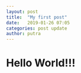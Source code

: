 ```yaml
---
layout: post
title:  "My first post"
date:   2019-01-26 07:05
categories: post update
author: putra
---
```



# Hello World!!!
